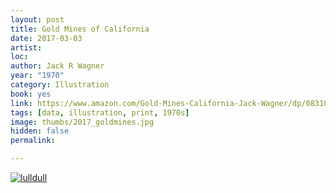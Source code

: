 ```yaml
---
layout: post
title: Gold Mines of California
date: 2017-03-03
artist: 
loc: 
author: Jack R Wagner
year: "1970"
category: Illustration
book: yes
link: https://www.amazon.com/Gold-Mines-California-Jack-Wagner/dp/0831070021
tags: [data, illustration, print, 1970s]
image: thumbs/2017_goldmines.jpg
hidden: false
permalink:

---
```




<div class="post_image">
	<a href="{{ site.baseurl }}/images/posts/2017_goldmines/001.jpg" target="_blank">
	<img src="{{ site.baseurl }}/images/posts/2017_goldmines/001.jpg" alt="lulldull"></a>
</div>